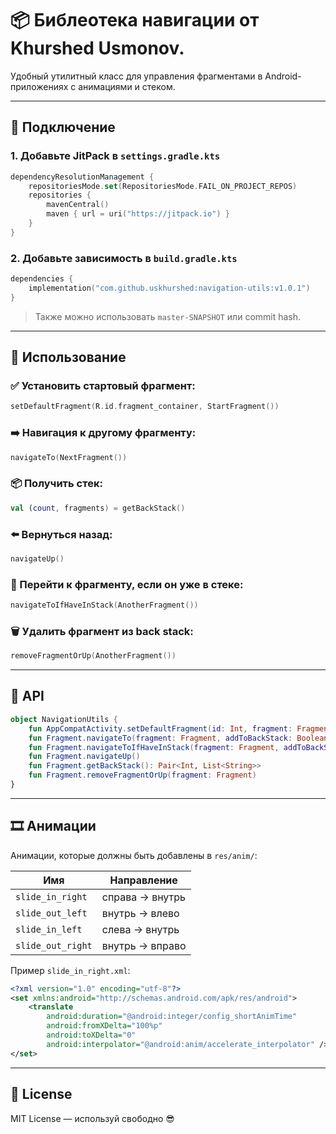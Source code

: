 # 📦 Библеотека навигации от Khurshed Usmonov.

Удобный утилитный класс для управления фрагментами в Android-приложениях с анимациями и стеком.

---

## 🚀 Подключение

### 1. Добавьте JitPack в `settings.gradle.kts`

```kotlin
dependencyResolutionManagement {
    repositoriesMode.set(RepositoriesMode.FAIL_ON_PROJECT_REPOS)
    repositories {
        mavenCentral()
        maven { url = uri("https://jitpack.io") }
    }
}
```

### 2. Добавьте зависимость в `build.gradle.kts`

```kotlin
dependencies {
    implementation("com.github.uskhurshed:navigation-utils:v1.0.1")
}
```

> Также можно использовать `master-SNAPSHOT` или commit hash.

---

## 🧩 Использование

### ✅ Установить стартовый фрагмент:

```kotlin
setDefaultFragment(R.id.fragment_container, StartFragment())
```

### ➡️ Навигация к другому фрагменту:

```kotlin
navigateTo(NextFragment())
```

### 📦 Получить стек:

```kotlin
val (count, fragments) = getBackStack()
```

### ⬅️ Вернуться назад:

```kotlin
navigateUp()
```

### 🔁 Перейти к фрагменту, если он уже в стеке:

```kotlin
navigateToIfHaveInStack(AnotherFragment())
```

### 🗑 Удалить фрагмент из back stack:

```kotlin
removeFragmentOrUp(AnotherFragment())
```

---

## 🧱 API

```kotlin
object NavigationUtils {
    fun AppCompatActivity.setDefaultFragment(id: Int, fragment: Fragment)
    fun Fragment.navigateTo(fragment: Fragment, addToBackStack: Boolean = true, bundle: Bundle? = null)
    fun Fragment.navigateToIfHaveInStack(fragment: Fragment, addToBackStack: Boolean = true, bundle: Bundle? = null)
    fun Fragment.navigateUp()
    fun Fragment.getBackStack(): Pair<Int, List<String>>
    fun Fragment.removeFragmentOrUp(fragment: Fragment)
}
```

---

## 🎞 Анимации

Анимации, которые должны быть добавлены в `res/anim/`:

| Имя               | Направление       |
|-------------------|-------------------|
| `slide_in_right`  | справа → внутрь   |
| `slide_out_left`  | внутрь → влево    |
| `slide_in_left`   | слева → внутрь    |
| `slide_out_right` | внутрь → вправо   |

Пример `slide_in_right.xml`:

```xml
<?xml version="1.0" encoding="utf-8"?>
<set xmlns:android="http://schemas.android.com/apk/res/android">
    <translate
        android:duration="@android:integer/config_shortAnimTime"
        android:fromXDelta="100%p"
        android:toXDelta="0"
        android:interpolator="@android:anim/accelerate_interpolator" />
</set>
```

---

## 📜 License

MIT License — используй свободно 😎
